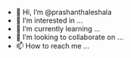 - 👋 Hi, I’m @prashanthaleshala
- 👀 I’m interested in ...
- 🌱 I’m currently learning ...
- 💞️ I’m looking to collaborate on ...
- 📫 How to reach me ...

<!---
prashanthaleshala/prashanthaleshala is a ✨ special ✨ repository because its `README.md` (this file) appears on your GitHub profile.
You can click the Preview link to take a look at your changes.
--->
